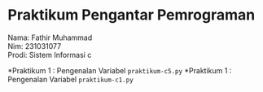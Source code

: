 # Praktikum Pengantar Pemrograman
<div> Nama: Fathir Muhammad </div>
<div> Nim: 231031077 </div>
<div> Prodi: Sistem Informasi c </div>

*Praktikum 1 : Pengenalan Variabel `praktikum-c5.py`
*Praktikum 1 : Pengenalan Variabel `praktikum-c1.py`
